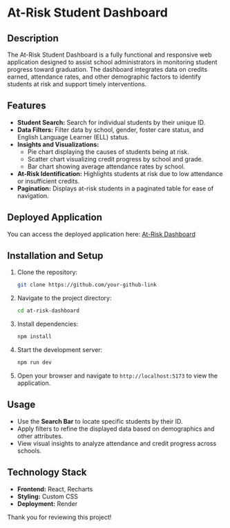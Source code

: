 # At-Risk Student Dashboard

## Description

The At-Risk Student Dashboard is a fully functional and responsive web application designed to assist school administrators in monitoring student progress toward graduation. The dashboard integrates data on credits earned, attendance rates, and other demographic factors to identify students at risk and support timely interventions.

## Features

- **Student Search:** Search for individual students by their unique ID.
- **Data Filters:** Filter data by school, gender, foster care status, and English Language Learner (ELL) status.
- **Insights and Visualizations:**
  - Pie chart displaying the causes of students being at risk.
  - Scatter chart visualizing credit progress by school and grade.
  - Bar chart showing average attendance rates by school.
- **At-Risk Identification:** Highlights students at risk due to low attendance or insufficient credits.
- **Pagination:** Displays at-risk students in a paginated table for ease of navigation.

## Deployed Application

You can access the deployed application here: [At-Risk Dashboard](https://risk-olpd.onrender.com/)

## Installation and Setup

1. Clone the repository:
   ```bash
   git clone https://github.com/your-github-link
   ```
2. Navigate to the project directory:
   ```bash
   cd at-risk-dashboard
   ```
3. Install dependencies:
   ```bash
   npm install
   ```
4. Start the development server:
   ```bash
   npm run dev
   ```
5. Open your browser and navigate to `http://localhost:5173` to view the application.

## Usage

- Use the **Search Bar** to locate specific students by their ID.
- Apply filters to refine the displayed data based on demographics and other attributes.
- View visual insights to analyze attendance and credit progress across schools.

## Technology Stack

- **Frontend:** React, Recharts
- **Styling:** Custom CSS
- **Deployment:** Render

Thank you for reviewing this project!
